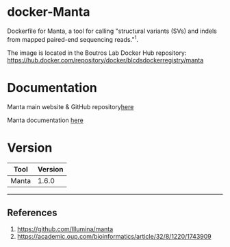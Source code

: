 # docker-Manta
Dockerfile for Manta, a tool for calling "structural variants (SVs) and indels from mapped paired-end sequencing reads."<sup>1</sup>.

The image is located in the Boutros Lab Docker Hub repository: https://hub.docker.com/repository/docker/blcdsdockerregistry/manta

# Documentation
Manta main website & GitHub repository[here](https://github.com/Illumina/manta)

Manta documentation [here](https://github.com/Illumina/manta/blob/master/docs/userGuide/README.md)


# Version
| Tool | Version |
|------|---------|
| Manta | 1.6.0 |


---

## References

1. https://github.com/Illumina/manta
2. https://academic.oup.com/bioinformatics/article/32/8/1220/1743909